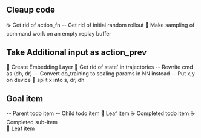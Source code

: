 Cleaup code
-----------
☕️ Get rid of action_fn
-- Get rid of initial random rollout
    🍃 Make sampling of command work on an empty replay buffer    


Take Additional input as action_prev
-------------------------------------

🍃 Create Embedding Layer
🍃 Get rid of state' in trajectories
-- Rewrite cmd as (dh, dr)
    -- Convert do_training to scaling params in NN instead
        -- Put x,y on device
            🍃 split x into s, dr, dh


Goal item
---------
-- Parent todo item
    -- Child todo item
        🍃 Leaf item
☕️ Completed todo item
    ☕️ Completed sub-item  
🍃 Leaf item